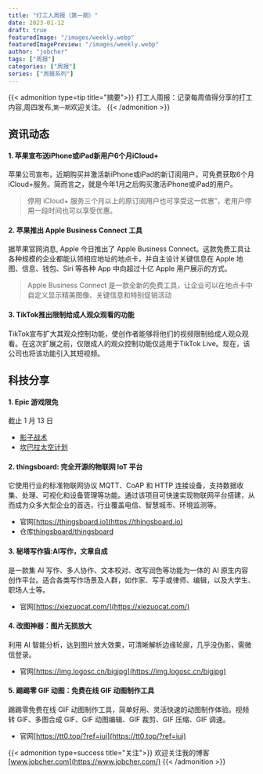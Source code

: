 ```yaml
---
title: "打工人周报（第一期）"
date: 2023-01-12
draft: true
featuredImage: "/images/weekly.webp"
featuredImagePreview: "/images/weekly.webp"
author: "jobcher"
tags: ["周报"]
categories: ["周报"]
series: ["周报系列"]
---
```

{{< admonition type=tip title="摘要">}}
打工人周报：记录每周值得分享的打工内容,周四发布,`第一期`欢迎关注。
{{< /admonition >}}
## 资讯动态
#### 1. 苹果宣布送iPhone或iPad新用户6个月iCloud+  
苹果公司宣布，近期购买并激活新iPhone或iPad的新订阅用户，可免费获取6个月iCloud+服务。简而言之，就是今年1月之后购买激活iPhone或iPad的用户。  
>停用 iCloud+ 服务三个月以上的原订阅用户也可享受这一优惠”，老用户停用一段时间也可以享受优惠。
#### 2. 苹果推出 Apple Business Connect 工具
据苹果官网消息, Apple 今日推出了 Apple Business Connect。这款免费工具让各种规模的企业都能认领相应地址的地点卡，并自主设计关键信息在 Apple 地图、信息、钱包、Siri 等各种 App 中向超过十亿 Apple 用户展示的方式。
>Apple Business Connect 是一款全新的免费工具，让企业可以在地点卡中自定义显示精美图像、关键信息和特别促销活动
#### 3. TikTok推出限制给成人观众观看的功能
TikTok宣布扩大其观众控制功能，使创作者能够将他们的视频限制给成人观众观看。在这次扩展之前，仅限成人的观众控制功能仅适用于TikTok Live。现在，该公司也将该功能引入其短视频。
## 科技分享
#### 1. Epic 游戏限免
截止 1 月 13 日
- [影子战术](https://store.epicgames.com/zh-CN/p/shadow-tactics-aikos-choice-5678c1)
- [坎巴拉太空计划](https://store.epicgames.com/zh-CN/p/kerbal-space-program)
#### 2. thingsboard: 完全开源的物联网 IoT 平台
它使用行业的标准物联网协议 MQTT、CoAP 和 HTTP 连接设备，支持数据收集、处理、可视化和设备管理等功能。通过该项目可快速实现物联网平台搭建，从而成为众多大型企业的首选，行业覆盖电信、智慧城市、环境监测等。
- 官网[https://thingsboard.io](https://thingsboard.io)  
- 仓库[thingsboard/thingsboard](https://github.com/thingsboard/thingsboard)
#### 3. 秘塔写作猫:AI写作，文章自成
是一款集 AI 写作、多人协作、文本校对、改写润色等功能为一体的 AI 原生内容创作平台。适合各类写作场景及人群，如作家、写手或律师、编辑，以及大学生、职场人士等。  
- 官网[https://xiezuocat.com/](https://xiezuocat.com/) 
#### 4. 改图神器：图片无损放大
利用 AI 智能分析，达到图片放大效果，可清晰解析边缘轮廓，几乎没伪影，需微信登录。  
- 官网[https://img.logosc.cn/bigjpg](https://img.logosc.cn/bigjpg)
#### 5. 踢踢零 GIF 动图：免费在线 GIF 动图制作工具
踢踢零免费在线 GIF 动图制作工具，简单好用、灵活快速的动图制作体验。视频转 GIF、多图合成 GIF、GIF 动图编辑、GIF 裁剪、GIF 压缩、GIF 调速。
- 官网[https://tt0.top/?ref=iui](https://tt0.top/?ref=iui)
  
{{< admonition type=success title="关注">}}
欢迎关注我的博客  
[www.jobcher.com](https://www.jobcher.com/)
{{< /admonition >}}